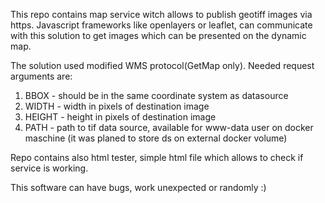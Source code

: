 This repo contains map service witch allows to publish geotiff images via https.
Javascript frameworks like openlayers or leaflet, can communicate with this solution to get images which can be presented on the dynamic map. 

The solution used modified WMS protocol(GetMap only). Needed request arguments are:
1. BBOX - should be in the same coordinate system as datasource
2. WIDTH - width in pixels of destination image
3. HEIGHT - height in pixels of destination image
4. PATH - path to tif data source, available for www-data user on docker maschine (it was planed to store ds on external docker volume)

Repo contains also html tester, simple html file which allows to check if service is working. 

This software can have bugs, work unexpected or randomly :)